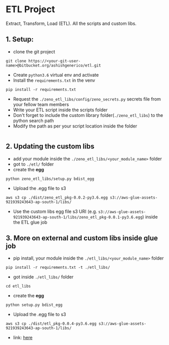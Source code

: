 # ETL Project 
Extract, Transform, Load (ETL). All the scripts and custom libs.

## 1. Setup:
* clone the git project
```
git clone https://<your-git-user-name>@bitbucket.org/ashishgenerico/etl.git
```
* Create `python3.6` virtual env and activate
* Install the `requirements.txt` in the venv
```commandline
pip install -r requirements.txt 
```
* Request the `./zeno_etl_libs/config/zeno_secrets.py` secrets file from your fellow team members 
* Write your ETL script inside the scripts folder
* Don't forget to include the custom library folder(`./zeno_etl_libs`) to the python search path
* Modify the path as per your script location inside the folder
```python
```

## 2. Updating the custom libs
* add your module inside the `./zeno_etl_libs/<your_module_name>` folder
* got to `./etl/` folder
* create the **egg**
```
python zeno_etl_libs/setup.py bdist_egg
```
* Upload the .egg file to s3
```commandline
aws s3 cp ./dist/zeno_etl_pkg-0.0.2-py3.6.egg s3://aws-glue-assets-921939243643-ap-south-1/libs/
```
* Use the custom libs egg file s3 URI (e.g. `s3://aws-glue-assets-921939243643-ap-south-1/libs/zeno_etl_pkg-0.0.1-py3.6.egg`) inside the ETL glue job

## 3. More on external and custom libs inside glue job
* pip install, your module inside the `./etl_libs/<your_module_name>` folder
```
pip install -r requirements.txt -t ./etl_libs/
```
* got inside `./etl_libs/` folder
```
cd etl_libs
```
* create the **egg**
```
python setup.py bdist_egg
```
* Upload the .egg file to s3
```commandline
aws s3 cp ./dist/etl_pkg-0.0.4-py3.6.egg s3://aws-glue-assets-921939243643-ap-south-1/libs/
```
* link: [here](https://workcell.atlassian.net/l/c/8X1CCMqc)